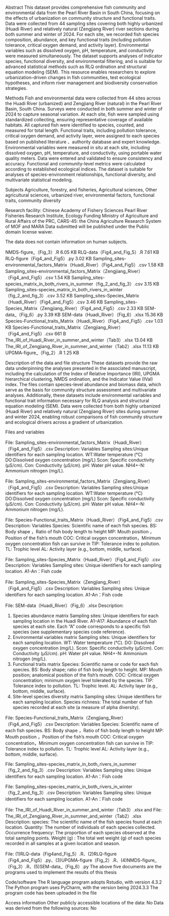 Abstract
This dataset provides comprehensive fish community and environmental data from the Pearl River Basin in South China, focusing on the effects of urbanization on community structure and functional traits. Data were collected from 44 sampling sites covering both highly urbanized (Huadi River) and relatively natural (Zengjiang River) river sections during both summer and winter of 2024. For each site, we recorded fish species composition, abundance, and key functional traits (including pollution tolerance, critical oxygen demand, and activity layer). Environmental variables such as dissolved oxygen, pH, temperature, and conductivity were measured simultaneously. The dataset supports analyses of indicator species, functional diversity, and environmental filtering, and is suitable for advanced statistical methods such as RLQ ordination and structural equation modeling (SEM). This resource enables researchers to explore urbanization-driven changes in fish communities, test ecological hypotheses, and inform river management and biodiversity conservation strategies.

Methods
Fish and environmental data were collected from 44 sites across the Huadi River (urbanized) and Zengjiang River (natural) in the Pearl River Basin, South China. Surveys were conducted in both summer and winter of 2024 to capture seasonal variation. At each site, fish were sampled using standardized collecting, ensuring representative coverage of available habitats. All captured fish were identified to species, counted, and measured for total length. Functional traits, including pollution tolerance, critical oxygen demand, and activity layer, were assigned to each species based on published literature 、authority database and expert knowledge. Environmental variables were measured in situ at each site, including dissolved oxygen, pH, temperature, and conductivity, using portable water quality meters. Data were entered and validated to ensure consistency and accuracy. Functional and community-level metrics were calculated according to established ecological indices. The dataset is suitable for analyses of species-environment relationships, functional diversity, and multivariate statistical modeling.

Subjects
Agriculture, forestry, and fisheries, Agricultural sciences, Other agricultural sciences, 
urbanized river, environmental factors, functional traits, community diversity

Research facility: Chinese Academy of Fishery Sciences Pearl River Fisheries Research Institute, Ecology
Funding
Ministry of Agriculture and Rural Affairs of the PRC, CARS-45: the China Agriculture Research System of MOF and MARA
Data submitted will be published under the Public domain license waiver.

The data does not contain information on human subjects.

NMDS-figure_（Fig_3）.R 6.05 KB
RLQ-data（Fig4_and_Fig_5）.R 7.61 KB
RLQ-figure（Fig4_and_Fig5）.py 3.02 KB
Sampling_sites-environmental_factors_Matrix（Huadi_River）（Fig4_and_Fig5）.csv 1.58 KB
Sampling_sites-environmental_factors_Matrix（Zengjiang_River）（Fig4_and_Fig5）.csv 1.54 KB
Sampling_sites-species_matrix_in_both_rivers_in_summer（fig_2_and_fig_3）.csv 3.15 KB
Sampling_sites-species_matrix_in_both_rivers_in_winter（fig_2_and_fig_3）.csv 3.52 KB
Sampling_sites-Species_Matrix（Huadi_River）（Fig4_and_Fig5）.csv 3.46 KB
Sampling_sites-Species_Matrix（Zengjiang_River）（Fig4_and_Fig5）.csv 2.33 KB
SEM-data_（Fig_6）.py 3.39 KB
SEM-data（Huadi_River）（Fig_6）.xlsx 15.36 KB
Species-Functional_traits_Matrix（Huadi_River）（Fig4_and_Fig5）.csv 1.03 KB
Species-Functional_traits_Matrix（Zengjiang_River）（Fig4_and_Fig5）.csv 661 B
The_IRI_of_Huadi_River_in_summer_and_winter（Tab3）.xlsx 13.04 KB
The_IRI_of_Zengjiang_River_in_summer_and_winter（Tab2）.xlsx 11.13 KB
UPGMA-figure_（Fig_2）.R 1.25 KB

Description of the data and file structure
These datasets provide the raw data underpinning the analyses presented in the associated manuscript, including the calculation of the Index of Relative Importance (IRI), UPGMA hierarchical clustering, NMDS ordination, and the Indicator Value (IVal) index. The files contain species-level abundance and biomass data, which serve as the basis for community structure assessment and multivariate analyses. Additionally, these datasets include environmental variables and functional trait information necessary for RLQ analysis and structural equation modeling (SEM). Data were collected from both highly urbanized (Huadi River) and relatively natural (Zengjiang River) sites during summer and winter 2024, enabling robust comparisons of fish community structure and ecological drivers across a gradient of urbanization.

Files and variables

File: Sampling_sites-environmental_factors_Matrix（Huadi_River）（Fig4_and_Fig5）.csv
Description: 
Variables
Sampling sites:Unique identifiers for each sampling location.
WT:Water temperature (°C)
DO:Dissolved oxygen concentration (mg/L)
Scon: Specific conductivity (µS/cm).
Con: Conductivity (µS/cm).
pH: Water pH value.
NH4+-N: Ammonium nitrogen (mg/L).

File: Sampling_sites-environmental_factors_Matrix（Zengjiang_River）（Fig4_and_Fig5）.csv
Description: 
Variables
Sampling sites:Unique identifiers for each sampling location.
WT:Water temperature (°C)
DO:Dissolved oxygen concentration (mg/L)
Scon: Specific conductivity (µS/cm).
Con: Conductivity (µS/cm).
pH: Water pH value.
NH4+-N: Ammonium nitrogen (mg/L).

File: Species-Functional_traits_Matrix（Huadi_River）（Fig4_and_Fig5）.csv
Description: 
Variables
Species: Scientific name of each fish species.
BS: Body shape ，Ratio of fish body length to height
MP: Mouth position ，Position of the fish’s mouth
COC: Critical oxygen concentration，Minimum oxygen concentration fish can survive in
TIP: Tolerance index to pollution.
TL: Trophic level
AL: Activity layer (e.g., bottom, middle, surface).

File: Sampling_sites-Species_Matrix（Huadi_River）（Fig4_and_Fig5）.csv
Description: 
Variables
Sampling sites: Unique identifiers for each sampling location.
A1-An：Fish code

File: Sampling_sites-Species_Matrix（Zengjiang_River）（Fig4_and_Fig5）.csv
Description: 
Variables
Sampling sites: Unique identifiers for each sampling location.
A1-An：Fish code


File: SEM-data（Huadi_River）（Fig_6）.xlsx
Description: 
1. Species abundance matrix
Sampling sites: Unique identifiers for each sampling location in the Huadi River.
A1–A17: Abundance of each fish species at each site. Each “A” code corresponds to a specific fish species (see supplementary species code reference).
2. Environmental variables matrix
Sampling sites: Unique identifiers for each sampling location.
WT: Water temperature (°C).
DO: Dissolved oxygen concentration (mg/L).
Scon: Specific conductivity (µS/cm).
Con: Conductivity (µS/cm).
pH: Water pH value.
NH4+-N: Ammonium nitrogen (mg/L).
3. Functional traits matrix
Species: Scientific name or code for each fish species.
BS: Body shape; ratio of fish body length to height.
MP: Mouth position; anatomical position of the fish’s mouth.
COC: Critical oxygen concentration; minimum oxygen level tolerated by the species.
TIP: Tolerance index to pollution.
TL: Trophic level.
AL: Activity layer (e.g., bottom, middle, surface).
4. Site-level species diversity matrix
Sampling sites: Unique identifiers for each sampling location.
Species richness: The total number of fish species recorded at each site (a measure of alpha diversity).

File: Species-Functional_traits_Matrix（Zengjiang_River）（Fig4_and_Fig5）.csv
Description: 
Variables
Species: Scientific name of each fish species.
BS: Body shape ，Ratio of fish body length to height
MP: Mouth position ，Position of the fish’s mouth
COC: Critical oxygen concentration，Minimum oxygen concentration fish can survive in
TIP: Tolerance index to pollution.
TL: Trophic level
AL: Activity layer (e.g., bottom, middle, surface).

File: Sampling_sites-species_matrix_in_both_rivers_in_summer（fig_2_and_fig_3）.csv
Description: 
Variables
Sampling sites: Unique identifiers for each sampling location.
A1-An：Fish code

File: Sampling_sites-species_matrix_in_both_rivers_in_winter（fig_2_and_fig_3）.csv
Description: 
Variables
Sampling sites: Unique identifiers for each sampling location.
A1-An：Fish code

File: The_IRI_of_Huadi_River_in_summer_and_winter（Tab3）.xlsx
and File: The_IRI_of_Zengjiang_River_in_summer_and_winter（Tab2）.xlsx
Description: 
species: The scientific name of the fish species found at each location.
Quantity: The number of individuals of each species collected.
Occurrence frequency: The proportion of each species observed at the total sampling points.
Weight (g) : The total wet weight (g) of each species recorded in all samples at a given location and season.

File: (1)RLQ-data（Fig4and_Fig_5）.R、(2)RLQ-figure（Fig4_and_Fig5）.py、(3)UPGMA-figure（Fig_2）.R、(4)NMDS-figure_（Fig_3）.R、(5)SEM-data_（Fig_6）.py
The above five documents are the programs used to implement the results of this thesis

Code/software
The R language program adopts Rstudio, with version 4.3.2
The Python program uses PyCharm, with the version being 2024.3.3
The program code has been uploaded in the file

Access information
Other publicly accessible locations of the data:
No
Data was derived from the following sources:
No
